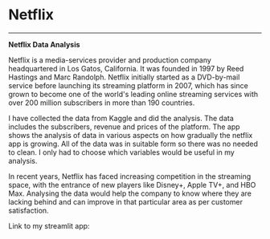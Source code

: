 # Netflix

<hr>

**Netflix Data Analysis**

Netflix is a media-services provider and production company headquartered in Los Gatos, California. It was founded in 1997 by Reed Hastings and Marc Randolph. Netflix initially started as a DVD-by-mail service before launching its streaming platform in 2007, which has since grown to become one of the world's leading online streaming services with over 200 million subscribers in more than 190 countries.

I have collected the data from Kaggle and did the analysis. The data includes the subscribers, revenue and prices of the platform. The app shows the analysis of data in various aspects on how gradually the netflix app is growing. All of the data was in suitable form so there was no needed to clean. I only had to choose which variables would be useful in my analysis.

In recent years, Netflix has faced increasing competition in the streaming space, with the entrance of new players like Disney+, Apple TV+, and HBO Max. Analysing the data would help the company to know where they are lacking behind and can improve in that particular area as per customer satisfaction. 

Link to my streamlit app:
